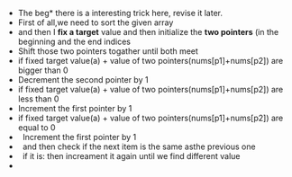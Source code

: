 * The beg* there is a interesting trick here, revise it later.
* First of all,we need to sort the given array
* and then I **fix a target** value and then initialize the **two pointers** (in the beginning and the end indices
* Shift those two pointers togather until both meet
* if fixed target value(a) + value of two pointers(nums[p1]+nums[p2]) are bigger than 0
* Decrement the second pointer by 1
* if fixed target value(a) + value of two pointers(nums[p1]+nums[p2]) are less than 0
* Increment the first pointer by 1
* if fixed target value(a) + value of two pointers(nums[p1]+nums[p2]) are equal to 0
*   Increment the first pointer by 1
*   and then check if the next item is the same asthe previous one
*   if it is: then increament it again until we find different value
​
*